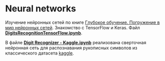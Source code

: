 # Neural networks

Изучение нейронных сетей по книге [Глубокое обучение. Погружение в мир нейронных сетей](https://www.ozon.ru/context/detail/id/142987816/). Знакомство с TensorFlow и Keras. Файл **[DigitsRecognitionTensorFlow.ipynb](https://github.com/twinsevil/neural_networks/blob/master/DigitsRecognitionTensorFlow.ipynb)**. 

В файле **[Digit Recognizer - Kaggle.ipynb](https://github.com/twinsevil/neural_networks/blob/master/Digit%20Recognizer%20-%20Kaggle.ipynb)** реализована сверточная нейронная сеть для распознавания рукописных символов из классического датасета [kaggle](https://www.kaggle.com/c/digit-recognizer). 
 
